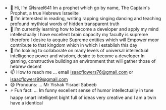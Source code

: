 - 👋 Hi, I’m @Israel641 Im a prophet which go by name, The Captain's Prophet, a true Hebrews Israelite
- 👀 I’m interested in reading, writing rapping singing dancing and teaching profound mythical words of hidden transparent truth
- 🌱 I’m currently learning how to become a developer and apply my mind intellectually I have excellent brain capacity my faculty is supreme therefore I desire to acquire Supreme entities which will Empower meor contribute to that kingdom which in which i establish this day
- 💞️ I’m looking to collaborate on many levels of universal intellectual intelligence power and wisdom, desire to become a developer In gaming, constructive building an environment thst will gather those of hebrew decent 
- 📫 How to reach me ... email isaacflowers76@gmail.com  or isaacflowers99@gmail.com 
- 😄 Pronouns: ... Mr Yishak Yisrael Sabeeb 
- ⚡ Fun fact: ... Im funny excellent sense of humor intellectually in tune happy smart intelligent bight full of ideas very creative and I am a twin  have a identical

<!---
Israel641/Israel641 is a ✨ special ✨ repository because its `README.md` (this file) appears on your GitHub profile.
You can click the Preview link to take a look at your changes.
--->
